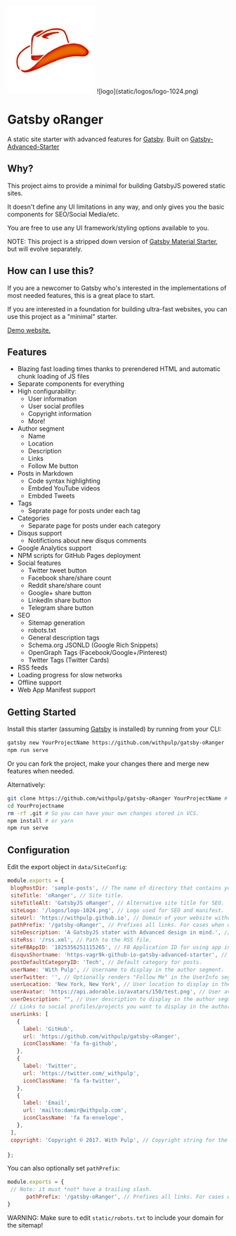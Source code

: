 <img src="static/logos/logo-1024.png" alt="Logo" width='200px' height='200px'/>
![logo](static/logos/logo-1024.png)

# Gatsby oRanger

A static site starter with advanced features for [Gatsby](https://github.com/gatsbyjs/gatsby/). Built on [Gatsby-Advanced-Starter](https://github.com/Vagr9K/gatsby-advanced-starter)

## Why?

This project aims to provide a minimal for building GatsbyJS powered static sites.

It doesn't define any UI limitations in any way, and only gives you the basic components for SEO/Social Media/etc.

You are free to use any UI framework/styling options available to you.

NOTE: This project is a stripped down version of [Gatsby Material Starter](https://github.com/Vagr9K/gatsby-material-starter), but will evolve separately.

## How can I use this?

If you are a newcomer to Gatsby who's interested in the implementations of most needed features, this is a great place to start.

If you are interested in a foundation for building ultra-fast websites, you can use this project as a "minimal" starter.

[Demo website.](https://withpulp.github.io/gatsby-oRanger/)

## Features

* Blazing fast loading times thanks to prerendered HTML and automatic chunk loading of JS files
* Separate components for everything
* High configurability:
  * User information
  * User social profiles
  * Copyright information
  * More!
* Author segment
  * Name
  * Location
  * Description
  * Links
  * Follow Me button
* Posts in Markdown
  * Code syntax highlighting
  * Embded YouTube videos
  * Embded Tweets
* Tags
  * Seprate page for posts under each tag
* Categories
  * Separate page for posts under each category
* Disqus support
  * Notifictions about new disqus comments
* Google Analytics support
* NPM scripts for GitHub Pages deployment
* Social features
  * Twitter tweet button
  * Facebook share/share count
  * Reddit share/share count
  * Google+ share button
  * LinkedIn share button
  * Telegram share button
* SEO
  * Sitemap generation
  * robots.txt
  * General description tags
  * Schema.org JSONLD (Google Rich Snippets)
  * OpenGraph Tags (Facebook/Google+/Pinterest)
  * Twitter Tags (Twitter Cards)
* RSS feeds
* Loading progress for slow networks
* Offline support
* Web App Manifest support

## Getting Started

Install this starter (assuming [Gatsby](https://github.com/gatsbyjs/gatsby/) is installed) by running from your CLI:

```sh
gatsby new YourProjectName https://github.com/withpulp/gatsby-oRanger
npm run serve
```

Or you can fork the project, make your changes there and merge new features when needed.

Alternatively:

```sh
git clone https://github.com/withpulp/gatsby-oRanger YourProjectName # Clone the project
cd YourProjectname
rm -rf .git # So you can have your own changes stored in VCS.
npm install # or yarn
npm run serve
```

## Configuration

 Edit the export object in `data/SiteConfig`:

 ```js
module.exports = {
  blogPostDir: 'sample-posts', // The name of directory that contains your posts.
  siteTitle: 'oRanger', // Site title.
  siteTitleAlt: 'GatsbyJS oRanger', // Alternative site title for SEO.
  siteLogo: '/logos/logo-1024.png', // Logo used for SEO and manifest.
  siteUrl: 'https://withpulp.github.io', // Domain of your website without pathPrefix.
  pathPrefix: '/gatsby-oRanger', // Prefixes all links. For cases when deployed to example.github.io/gatsby-advanced-starter/.
  siteDescription: 'A GatsbyJS stater with Advanced design in mind.', // Website description used for RSS feeds/meta description tag.
  siteRss: '/rss.xml', // Path to the RSS file.
  siteFBAppID: '1825356251115265', // FB Application ID for using app insights
  disqusShortname: 'https-vagr9k-github-io-gatsby-advanced-starter', // Disqus shortname.
  postDefaultCategoryID: 'Tech', // Default category for posts.
  userName: 'With Pulp', // Username to display in the author segment.
  userTwitter: '', // Optionally renders "Follow Me" in the UserInfo segment.
  userLocation: 'New York, New York', // User location to display in the author segment.
  userAvatar: 'https://api.adorable.io/avatars/150/test.png', // User avatar to display in the author segment.
  userDescription: "", // User description to display in the author segment.
  // Links to social profiles/projects you want to display in the author segment/navigation bar.
  userLinks: [
    {
      label: 'GitHub',
      url: 'https://github.com/withpulp/gatsby-oRanger',
      iconClassName: 'fa fa-github',
    },
    {
      label: 'Twitter',
      url: 'https://twitter.com/_withpulp',
      iconClassName: 'fa fa-twitter',
    },
    {
      label: 'Email',
      url: 'mailto:damir@withpulp.com',
      iconClassName: 'fa fa-envelope',
    },
  ],
  copyright: 'Copyright © 2017. With Pulp', // Copyright string for the footer of the website and RSS feed.

};
 ```

 You can also optionally set `pathPrefix`:
 ```js
 module.exports = {
  // Note: it must *not* have a trailing slash.
       pathPrefix: '/gatsby-oRanger', // Prefixes all links. For cases when deployed to example.github.io/gatsby-advanced-starter/.
}

 ```

 WARNING: Make sure to edit `static/robots.txt` to include your domain for the sitemap!
